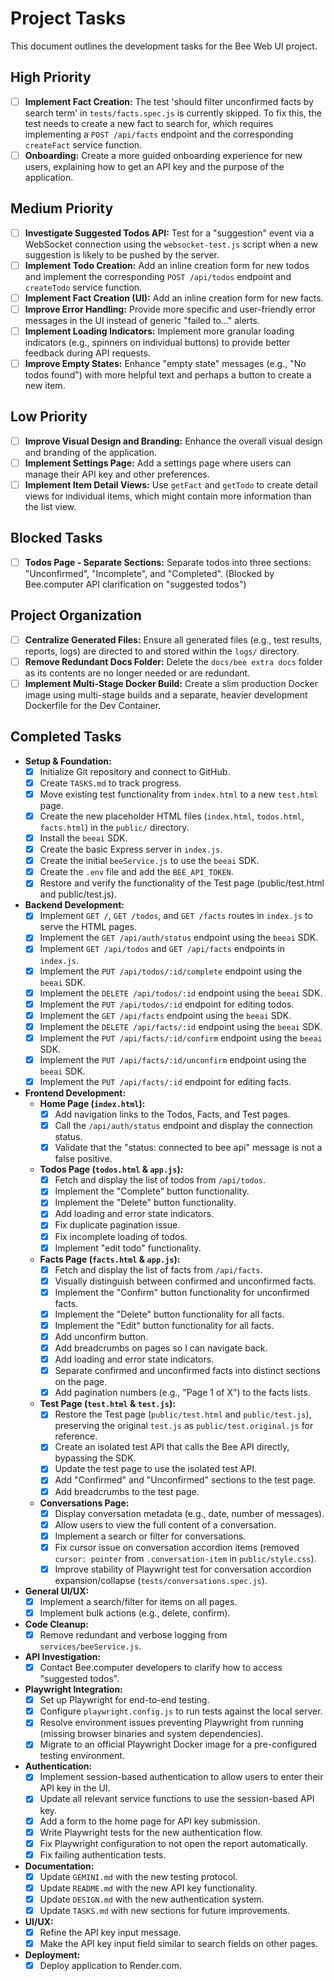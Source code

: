 # Project Tasks

This document outlines the development tasks for the Bee Web UI project.

## High Priority
- [ ] **Implement Fact Creation:** The test 'should filter unconfirmed facts by search term' in `tests/facts.spec.js` is currently skipped. To fix this, the test needs to create a new fact to search for, which requires implementing a `POST /api/facts` endpoint and the corresponding `createFact` service function.
- [ ] **Onboarding:** Create a more guided onboarding experience for new users, explaining how to get an API key and the purpose of the application.

## Medium Priority
- [ ] **Investigate Suggested Todos API:** Test for a "suggestion" event via a WebSocket connection using the `websocket-test.js` script when a new suggestion is likely to be pushed by the server.
- [ ] **Implement Todo Creation:** Add an inline creation form for new todos and implement the corresponding `POST /api/todos` endpoint and `createTodo` service function.
- [ ] **Implement Fact Creation (UI):** Add an inline creation form for new facts.
- [ ] **Improve Error Handling:** Provide more specific and user-friendly error messages in the UI instead of generic "failed to..." alerts.
- [ ] **Implement Loading Indicators:** Implement more granular loading indicators (e.g., spinners on individual buttons) to provide better feedback during API requests.
- [ ] **Improve Empty States:** Enhance "empty state" messages (e.g., "No todos found") with more helpful text and perhaps a button to create a new item.

## Low Priority
- [ ] **Improve Visual Design and Branding:** Enhance the overall visual design and branding of the application.
- [ ] **Implement Settings Page:** Add a settings page where users can manage their API key and other preferences.
- [ ] **Implement Item Detail Views:** Use `getFact` and `getTodo` to create detail views for individual items, which might contain more information than the list view.

## Blocked Tasks
- [ ] **Todos Page - Separate Sections:** Separate todos into three sections: "Unconfirmed", "Incomplete", and "Completed". (Blocked by Bee.computer API clarification on "suggested todos")

## Project Organization
- [ ] **Centralize Generated Files:** Ensure all generated files (e.g., test results, reports, logs) are directed to and stored within the `logs/` directory.
- [ ] **Remove Redundant Docs Folder:** Delete the `docs/bee extra docs` folder as its contents are no longer needed or are redundant.
- [ ] **Implement Multi-Stage Docker Build:** Create a slim production Docker image using multi-stage builds and a separate, heavier development Dockerfile for the Dev Container.

## Completed Tasks

-   **Setup & Foundation:**
    -   [x] Initialize Git repository and connect to GitHub.
    -   [x] Create `TASKS.md` to track progress.
    -   [x] Move existing test functionality from `index.html` to a new `test.html` page.
    -   [x] Create the new placeholder HTML files (`index.html`, `todos.html`, `facts.html`) in the `public/` directory.
    -   [x] Install the `beeai` SDK.
    -   [x] Create the basic Express server in `index.js`.
    -   [x] Create the initial `beeService.js` to use the `beeai` SDK.
    -   [x] Create the `.env` file and add the `BEE_API_TOKEN`.
    -   [x] Restore and verify the functionality of the Test page (public/test.html and public/test.js).
-   **Backend Development:**
    -   [x] Implement `GET /`, `GET /todos`, and `GET /facts` routes in `index.js` to serve the HTML pages.
    -   [x] Implement the `GET /api/auth/status` endpoint using the `beeai` SDK.
    -   [x] Implement `GET /api/todos` and `GET /api/facts` endpoints in `index.js`.
    -   [x] Implement the `PUT /api/todos/:id/complete` endpoint using the `beeai` SDK.
    -   [x] Implement the `DELETE /api/todos/:id` endpoint using the `beeai` SDK.
    -   [x] Implement the `PUT /api/todos/:id` endpoint for editing todos.
    -   [x] Implement the `GET /api/facts` endpoint using the `beeai` SDK.
    -   [x] Implement the `DELETE /api/facts/:id` endpoint using the `beeai` SDK.
    -   [x] Implement the `PUT /api/facts/:id/confirm` endpoint using the `beeai` SDK.
    -   [x] Implement the `PUT /api/facts/:id/unconfirm` endpoint using the `beeai` SDK.
    -   [x] Implement the `PUT /api/facts/:id` endpoint for editing facts.
-   **Frontend Development:**
    -   **Home Page (`index.html`):**
        -   [x] Add navigation links to the Todos, Facts, and Test pages.
        -   [x] Call the `/api/auth/status` endpoint and display the connection status.
        -   [x] Validate that the "status: connected to bee api" message is not a false positive.
    -   **Todos Page (`todos.html` & `app.js`):**
        -   [x] Fetch and display the list of todos from `/api/todos`.
        -   [x] Implement the "Complete" button functionality.
        -   [x] Implement the "Delete" button functionality.
        -   [x] Add loading and error state indicators.
        -   [x] Fix duplicate pagination issue.
        -   [x] Fix incomplete loading of todos.
        -   [x] Implement "edit todo" functionality.
    -   **Facts Page (`facts.html` & `app.js`):**
        -   [x] Fetch and display the list of facts from `/api/facts`.
        -   [x] Visually distinguish between confirmed and unconfirmed facts.
        -   [x] Implement the "Confirm" button functionality for unconfirmed facts.
        -   [x] Implement the "Delete" button functionality for all facts.
        -   [x] Implement the "Edit" button functionality for all facts.
        -   [x] Add unconfirm button.
        -   [x] Add breadcrumbs on pages so I can navigate back.
        -   [x] Add loading and error state indicators.
        -   [x] Separate confirmed and unconfirmed facts into distinct sections on the page.
        -   [x] Add pagination numbers (e.g., "Page 1 of X") to the facts lists.
    -   **Test Page (`test.html` & `test.js`):**
        -   [x] Restore the Test page (`public/test.html` and `public/test.js`), preserving the original `test.js` as `public/test.original.js` for reference.
        -   [x] Create an isolated test API that calls the Bee API directly, bypassing the SDK.
        -   [x] Update the test page to use the isolated test API.
        -   [x] Add "Confirmed" and "Unconfirmed" sections to the test page.
        -   [x] Add breadcrumbs to the test page.
    -   **Conversations Page:**
        -   [x] Display conversation metadata (e.g., date, number of messages).
        -   [x] Allow users to view the full content of a conversation.
        -   [x] Implement a search or filter for conversations.
        -   [x] Fix cursor issue on conversation accordion items (removed `cursor: pointer` from `.conversation-item` in `public/style.css`).
        -   [x] Improve stability of Playwright test for conversation accordion expansion/collapse (`tests/conversations.spec.js`).
-   **General UI/UX:**
    -   [x] Implement a search/filter for items on all pages.
    -   [x] Implement bulk actions (e.g., delete, confirm).
-   **Code Cleanup:**
    -   [x] Remove redundant and verbose logging from `services/beeService.js`.
-   **API Investigation:**
    -   [x] Contact Bee.computer developers to clarify how to access "suggested todos".
-   **Playwright Integration:**
    -   [x] Set up Playwright for end-to-end testing.
    -   [x] Configure `playwright.config.js` to run tests against the local server.
    -   [x] Resolve environment issues preventing Playwright from running (missing browser binaries and system dependencies).
    -   [x] Migrate to an official Playwright Docker image for a pre-configured testing environment.
-   **Authentication:**
    -   [x] Implement session-based authentication to allow users to enter their API key in the UI.
    -   [x] Update all relevant service functions to use the session-based API key.
    -   [x] Add a form to the home page for API key submission.
    -   [x] Write Playwright tests for the new authentication flow.
    -   [x] Fix Playwright configuration to not open the report automatically.
    -   [x] Fix failing authentication tests.
-   **Documentation:**
    -   [x] Update `GEMINI.md` with the new testing protocol.
    -   [x] Update `README.md` with the new API key functionality.
    -   [x] Update `DESIGN.md` with the new authentication system.
    -   [x] Update `TASKS.md` with new sections for future improvements.
-   **UI/UX:**
    -   [x] Refine the API key input message.
    -   [x] Make the API key input field similar to search fields on other pages.
-   **Deployment:**
    -   [x] Deploy application to Render.com.
